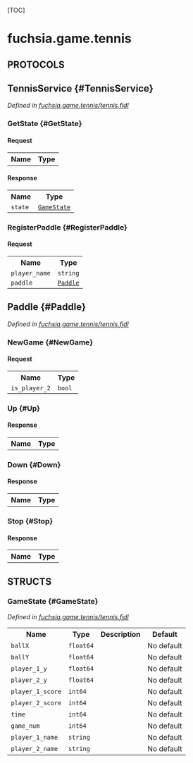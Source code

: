 [TOC]

# fuchsia.game.tennis


## **PROTOCOLS**

## TennisService {#TennisService}
*Defined in [fuchsia.game.tennis/tennis.fidl](https://fuchsia.googlesource.com/fuchsia/+/master/sdk/fidl/fuchsia.game.tennis/tennis.fidl#8)*


### GetState {#GetState}


#### Request
<table>
    <tr><th>Name</th><th>Type</th></tr>
    </table>


#### Response
<table>
    <tr><th>Name</th><th>Type</th></tr>
    <tr>
            <td><code>state</code></td>
            <td>
                <code><a class='link' href='#GameState'>GameState</a></code>
            </td>
        </tr></table>

### RegisterPaddle {#RegisterPaddle}


#### Request
<table>
    <tr><th>Name</th><th>Type</th></tr>
    <tr>
            <td><code>player_name</code></td>
            <td>
                <code>string</code>
            </td>
        </tr><tr>
            <td><code>paddle</code></td>
            <td>
                <code><a class='link' href='#Paddle'>Paddle</a></code>
            </td>
        </tr></table>



## Paddle {#Paddle}
*Defined in [fuchsia.game.tennis/tennis.fidl](https://fuchsia.googlesource.com/fuchsia/+/master/sdk/fidl/fuchsia.game.tennis/tennis.fidl#26)*


### NewGame {#NewGame}


#### Request
<table>
    <tr><th>Name</th><th>Type</th></tr>
    <tr>
            <td><code>is_player_2</code></td>
            <td>
                <code>bool</code>
            </td>
        </tr></table>



### Up {#Up}




#### Response
<table>
    <tr><th>Name</th><th>Type</th></tr>
    </table>

### Down {#Down}




#### Response
<table>
    <tr><th>Name</th><th>Type</th></tr>
    </table>

### Stop {#Stop}




#### Response
<table>
    <tr><th>Name</th><th>Type</th></tr>
    </table>



## **STRUCTS**

### GameState {#GameState}
*Defined in [fuchsia.game.tennis/tennis.fidl](https://fuchsia.googlesource.com/fuchsia/+/master/sdk/fidl/fuchsia.game.tennis/tennis.fidl#13)*





<table>
    <tr><th>Name</th><th>Type</th><th>Description</th><th>Default</th></tr><tr>
            <td><code>ballX</code></td>
            <td>
                <code>float64</code>
            </td>
            <td></td>
            <td>No default</td>
        </tr><tr>
            <td><code>ballY</code></td>
            <td>
                <code>float64</code>
            </td>
            <td></td>
            <td>No default</td>
        </tr><tr>
            <td><code>player_1_y</code></td>
            <td>
                <code>float64</code>
            </td>
            <td></td>
            <td>No default</td>
        </tr><tr>
            <td><code>player_2_y</code></td>
            <td>
                <code>float64</code>
            </td>
            <td></td>
            <td>No default</td>
        </tr><tr>
            <td><code>player_1_score</code></td>
            <td>
                <code>int64</code>
            </td>
            <td></td>
            <td>No default</td>
        </tr><tr>
            <td><code>player_2_score</code></td>
            <td>
                <code>int64</code>
            </td>
            <td></td>
            <td>No default</td>
        </tr><tr>
            <td><code>time</code></td>
            <td>
                <code>int64</code>
            </td>
            <td></td>
            <td>No default</td>
        </tr><tr>
            <td><code>game_num</code></td>
            <td>
                <code>int64</code>
            </td>
            <td></td>
            <td>No default</td>
        </tr><tr>
            <td><code>player_1_name</code></td>
            <td>
                <code>string</code>
            </td>
            <td></td>
            <td>No default</td>
        </tr><tr>
            <td><code>player_2_name</code></td>
            <td>
                <code>string</code>
            </td>
            <td></td>
            <td>No default</td>
        </tr>
</table>















